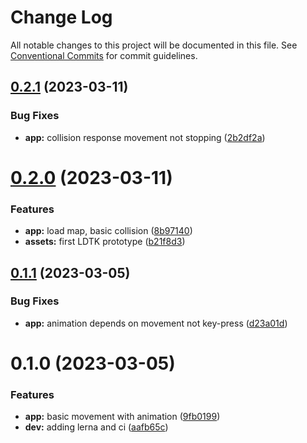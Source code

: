 # Change Log

All notable changes to this project will be documented in this file.
See [Conventional Commits](https://conventionalcommits.org) for commit guidelines.

## [0.2.1](https://github.com/xi72yow/Slimacy/compare/v0.2.0...v0.2.1) (2023-03-11)


### Bug Fixes

* **app:** collision response movement not stopping ([2b2df2a](https://github.com/xi72yow/Slimacy/commit/2b2df2a4cf1a98ac43dd6bc209237c23d3174bcb))





# [0.2.0](https://github.com/xi72yow/Slimacy/compare/v0.1.1...v0.2.0) (2023-03-11)


### Features

* **app:** load map, basic collision ([8b97140](https://github.com/xi72yow/Slimacy/commit/8b97140e5778cc989cd351a8a3160a0790727521))
* **assets:** first LDTK prototype ([b21f8d3](https://github.com/xi72yow/Slimacy/commit/b21f8d31dbea8f5d62daa4c23c1f13cb7d995f27))





## [0.1.1](https://github.com/xi72yow/Slimacy/compare/v0.1.0...v0.1.1) (2023-03-05)


### Bug Fixes

* **app:** animation depends on movement not key-press ([d23a01d](https://github.com/xi72yow/Slimacy/commit/d23a01d98e1b8fecec21aa5cf0b9a5585475979c))





# 0.1.0 (2023-03-05)


### Features

* **app:** basic movement with animation ([9fb0199](https://github.com/xi72yow/Slimacy/commit/9fb0199a9ef6c0aa31da3eff41d08d11389337d0))
* **dev:** adding lerna and ci ([aafb65c](https://github.com/xi72yow/Slimacy/commit/aafb65c9758da496e6f9d0cdabe0c82069d33ec8))
